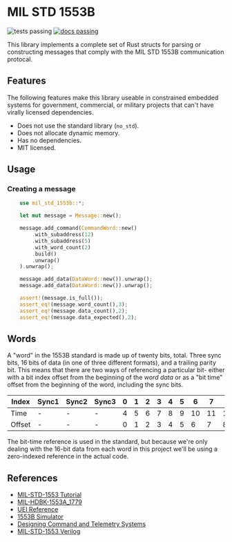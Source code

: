 # MIL STD 1553B

![tests passing](https://github.com/mjhouse/mil_std_1553b/actions/workflows/testing.yaml/badge.svg) [![docs passing](https://github.com/mjhouse/mil_std_1553b/actions/workflows/documentation.yaml/badge.svg)](https://mjhouse.github.io/mil_std_1553b/)

This library implements a complete set of Rust structs for parsing or constructing messages that comply with
the MIL STD 1553B communication protocal.

## Features

The following features make this library useable in constrained embedded systems for government, commercial, 
or military projects that can't have virally licensed dependencies.

* Does not use the standard library (`no_std`).
* Does not allocate dynamic memory.
* Has no dependencies.
* MIT licensed.

## Usage

### Creating a message

```rust
    use mil_std_1553b::*;

    let mut message = Message::new();

    message.add_command(CommandWord::new()
        .with_subaddress(12)
        .with_subaddress(5)
        .with_word_count(2)
        .build()
        .unwrap()
    ).unwrap();

    message.add_data(DataWord::new()).unwrap();
    message.add_data(DataWord::new()).unwrap();

    assert!(message.is_full());
    assert_eq!(message.word_count(),3);
    assert_eq!(message.data_count(),2);
    assert_eq!(message.data_expected(),2);
```

## Words

A "word" in the 1553B standard is made up of twenty bits, total. Three sync bits, 16 bits of data (in one of 
three different formats), and a trailing parity bit. This means that there are two ways of referencing a particular 
bit- either with a bit index offset from the beginning of the *word data* or as a "bit time" offset from the beginning 
of the word, including the sync bits.

| Index  | Sync1 | Sync2 | Sync3 |  0 |  1 |  2 |  3 |  4 |  5 |  6 |  7 |  8 |  9 | 10 | 11 | 12 | 13 | 14 | 15 | Parity |
|--------|---    |---    |---    |----|----|----|----|----|----|----|----|----|----|----|----|----|----|----|----|---     |
| Time   | -     | -     | -     |  4 |  5 |  6 |  7 |  8 |  9 | 10 | 11 | 12 | 13 | 14 | 15 | 16 | 17 | 18 | 19 | -      |
| Offset | -     | -     | -     |  0 |  1 |  2 |  3 |  4 |  5 |  6 |  7 |  8 |  9 | 10 | 11 | 12 | 13 | 14 | 15 | -      |

The bit-time reference is used in the standard, but because we're only dealing with the 16-bit data from each word in this 
project we'll be using a zero-indexed reference in the actual code.

## References

* [MIL-STD-1553 Tutorial](http://www.horntech.cn/techDocuments/MIL-STD-1553Tutorial.pdf)
* [MIL-HDBK-1553A_1779](http://everyspec.com/MIL-HDBK/MIL-HDBK-1500-1799/MIL-HDBK-1553A_1779/)
* [UEI Reference](https://www.ueidaq.com/mil-std-1553-tutorial-reference-guide)
* [1553B Simulator](https://github.com/yabozj/1553B-Simulator)
* [Designing Command and Telemetry Systems](https://digitalcommons.usu.edu/cgi/viewcontent.cgi?article=2107&context=smallsat)
* [MIL-STD-1553 Verilog](https://github.com/fpga-soc/mil-std-1553b-soc)
